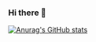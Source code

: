 ### Hi there 👋

[![Anurag's GitHub stats](https://github-readme-stats.vercel.app/api?username=cauacodigos&show_icons=true&theme=dark)](https://github.com/anuraghazra/github-readme-stats)

